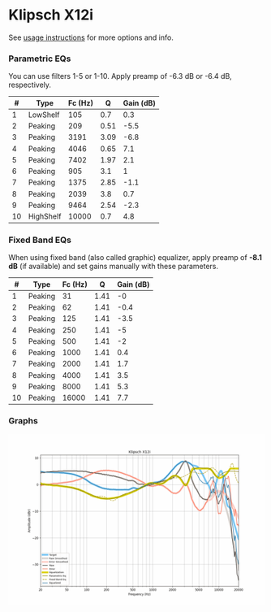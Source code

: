 # Klipsch X12i
See [usage instructions](https://github.com/jaakkopasanen/AutoEq#usage) for more options and info.

### Parametric EQs
You can use filters 1-5 or 1-10. Apply preamp of -6.3 dB or -6.4 dB, respectively.

|   # | Type      |   Fc (Hz) |    Q |   Gain (dB) |
|-----|-----------|-----------|------|-------------|
|   1 | LowShelf  |       105 | 0.7  |         0.3 |
|   2 | Peaking   |       209 | 0.51 |        -5.5 |
|   3 | Peaking   |      3191 | 3.09 |        -6.8 |
|   4 | Peaking   |      4046 | 0.65 |         7.1 |
|   5 | Peaking   |      7402 | 1.97 |         2.1 |
|   6 | Peaking   |       905 | 3.1  |         1   |
|   7 | Peaking   |      1375 | 2.85 |        -1.1 |
|   8 | Peaking   |      2039 | 3.8  |         0.7 |
|   9 | Peaking   |      9464 | 2.54 |        -2.3 |
|  10 | HighShelf |     10000 | 0.7  |         4.8 |

### Fixed Band EQs
When using fixed band (also called graphic) equalizer, apply preamp of **-8.1 dB** (if available) and set gains manually with these parameters.

|   # | Type    |   Fc (Hz) |    Q |   Gain (dB) |
|-----|---------|-----------|------|-------------|
|   1 | Peaking |        31 | 1.41 |        -0   |
|   2 | Peaking |        62 | 1.41 |        -0.4 |
|   3 | Peaking |       125 | 1.41 |        -3.5 |
|   4 | Peaking |       250 | 1.41 |        -5   |
|   5 | Peaking |       500 | 1.41 |        -2   |
|   6 | Peaking |      1000 | 1.41 |         0.4 |
|   7 | Peaking |      2000 | 1.41 |         1.7 |
|   8 | Peaking |      4000 | 1.41 |         3.5 |
|   9 | Peaking |      8000 | 1.41 |         5.3 |
|  10 | Peaking |     16000 | 1.41 |         7.7 |

### Graphs
![](./Klipsch%20X12i.png)

